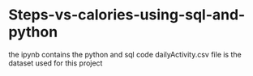 # Steps-vs-calories-using-sql-and-python
the ipynb contains the python and sql code
dailyActivity.csv file is the dataset used for this project
